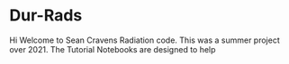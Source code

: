 # Dur-Rads
Hi Welcome to Sean Cravens Radiation code. This was a summer project over 2021. 
The Tutorial Notebooks are designed to help 
